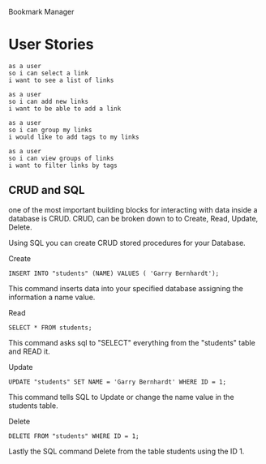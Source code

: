 Bookmark Manager

# User Stories

```
as a user
so i can select a link
i want to see a list of links

as a user
so i can add new links
i want to be able to add a link

as a user
so i can group my links
i would like to add tags to my links

as a user
so i can view groups of links
i want to filter links by tags
```


## CRUD and SQL

one of the most important building blocks for interacting with data inside a database is CRUD.
CRUD, can be broken down to to Create, Read, Update, Delete.

Using SQL you can create CRUD stored procedures for your Database.

Create

```
INSERT INTO "students" (NAME) VALUES ( 'Garry Bernhardt');
```
This command inserts data into your specified database assigning the information a name value.

Read

```
SELECT * FROM students;
```
This command asks sql to "SELECT" everything from the "students" table and READ it.

Update
```
UPDATE "students" SET NAME = 'Garry Bernhardt' WHERE ID = 1;
```
This command tells SQL to Update or change the name value in the students table.

Delete
```
DELETE FROM "students" WHERE ID = 1;
```
Lastly the SQL command Delete from the table students using the ID 1.
